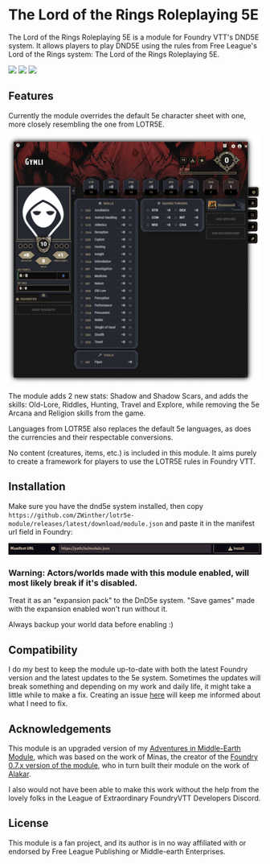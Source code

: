 # The Lord of the Rings Roleplaying 5E
The Lord of the Rings Roleplaying 5E is a module for Foundry VTT's DND5E system. It allows players to play DND5E using the rules from Free League's Lord of the Rings system: The Lord of the Rings Roleplaying 5E.

<img src="https://img.shields.io/endpoint?url=https%3A%2F%2Ffoundryshields.com%2Fversion%3Fstyle%3Dfor-the-badge%26url%3Dhttps%3A%2F%2Fgithub.com%2FZWinther%2Flotr5e-module%2Freleases%2Flatest%2Fdownload%2Fmodule.json">
<img src="https://img.shields.io/endpoint?url=https%3A%2F%2Ffoundryshields.com%2Fsystem%3FnameType%3Dfoundry%26showVersion%3D1%26style%3Dfor-the-badge%26url%3Dhttps%3A%2F%2Fgithub.com%2FZWinther%2Flotr5e-module%2Freleases%2Fdownload%2Fv0.3.1%2Fmodule.json">
<a href="https://ko-fi.com/dwinther"><img src="https://img.shields.io/badge/Buy%20me%20a%20coffee%3F-875a3b?style=for-the-badge"></a>


## Features
Currently the module overrides the default 5e character sheet with one, more closely resembling the one from LOTR5E.

![sheet](sheet.png)

The module adds 2 new stats: Shadow and Shadow Scars, and adds the skills: Old-Lore, Riddles, Hunting, Travel and Explore, while removing the 5e Arcana and Religion skills from the game.

Languages from LOTR5E also replaces the default 5e languages, as does the currencies and their respectable conversions.

No content (creatures, items, etc.) is included in this module. It aims purely to create a framework for players to use the LOTR5E rules in Foundry VTT.

## Installation
Make sure you have the dnd5e system installed, then copy ```https://github.com/ZWinther/lotr5e-module/releases/latest/download/module.json``` and paste it in the manifest url field in Foundry:

![install](install2.png)

### **Warning**: Actors/worlds made with this module enabled, will most likely break if it's disabled.

Treat it as an "expansion pack" to the DnD5e system. "Save games" made with the expansion enabled won't run without it.

Always backup your world data before enabling :)

## Compatibility

I do my best to keep the module up-to-date with both the latest Foundry version and the latest updates to the 5e system. Sometimes the updates will break something and depending on my work and daily life, it might take a little while to make a fix. Creating an issue [here](https://github.com/ZWinther/lotr5e-module/issues) will keep me informed about what I need to fix.

## Acknowledgements

This module is an upgraded version of my [Adventures in Middle-Earth Module](https://gitlab.com/dwinther/aime-module), which was based on the work of Minas, the creator of the [Foundry 0.7.x version of the module](https://gitlab.com/miketremp/aime-module), who in turn built their module on the work of [Alakar](https://gitlab.com/alakar1/aime-module).

I also would not have been able to make this work without the help from the lovely folks in the League of Extraordinary FoundryVTT Developers Discord.

## License

This module is a fan project, and its author is in no way affiliated with or endorsed by Free League Publishing or Middle-earth Enterprises.
